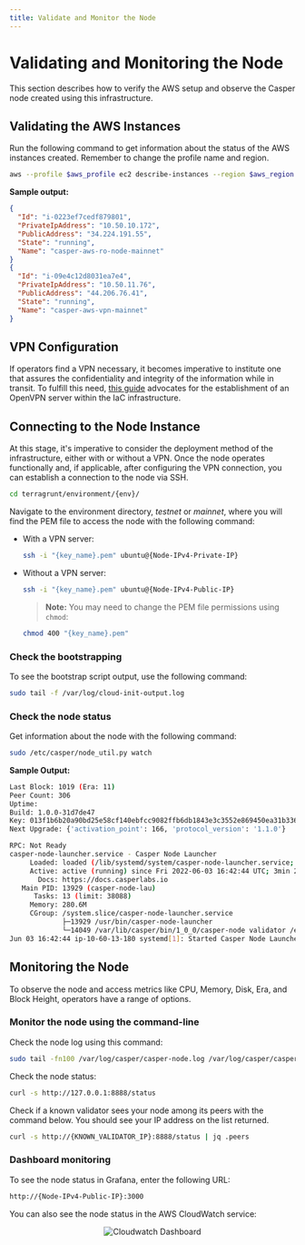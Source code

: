 ```yaml
---
title: Validate and Monitor the Node
---
```


# Validating and Monitoring the Node

This section describes how to verify the AWS setup and observe the Casper node created using this infrastructure.

## Validating the AWS Instances

Run the following command to get information about the status of the AWS instances created. Remember to change the profile name and region.

```bash
aws --profile $aws_profile ec2 describe-instances --region $aws_region --filters Name=instance-state-name,Values=running | jq '.Reservations[] | .Instances[] | {Id: .InstanceId, PrivateIpAddress: .PrivateIpAddress, PublicAddress: .PublicIpAddress, State: .State.Name, Name: .Tags[]|select(.Key=="Name")|.Value}'
```

**Sample output:**

```json
{
  "Id": "i-0223ef7cedf879801",
  "PrivateIpAddress": "10.50.10.172",
  "PublicAddress": "34.224.191.55",
  "State": "running",
  "Name": "casper-aws-ro-node-mainnet"
}
{
  "Id": "i-09e4c12d8031ea7e4",
  "PrivateIpAddress": "10.50.11.76",
  "PublicAddress": "44.206.76.41",
  "State": "running",
  "Name": "casper-aws-vpn-mainnet"
}
```

## VPN Configuration

If operators find a VPN necessary, it becomes imperative to institute one that assures the confidentiality and integrity of the information while in transit. To fulfill this need, [this guide](./6-open-vpn.md) advocates for the establishment of an OpenVPN server within the IaC infrastructure.

## Connecting to the Node Instance

At this stage, it's imperative to consider the deployment method of the infrastructure, either with or without a VPN. Once the node operates functionally and, if applicable, after configuring the VPN connection, you can establish a connection to the node via SSH.

```bash
cd terragrunt/environment/{env}/
```

Navigate to the environment directory, *testnet* or *mainnet*, where you will find the PEM file to access the node with the following command:

- With a VPN server:

  ```bash
  ssh -i "{key_name}.pem" ubuntu@{Node-IPv4-Private-IP}
  ```

- Without a VPN server:

  ```bash
  ssh -i "{key_name}.pem" ubuntu@{Node-IPv4-Public-IP}
  ```

  > **Note:** You may need to change the PEM file permissions using `chmod`:

  ```bash
  chmod 400 "{key_name}.pem"
  ```

### Check the bootstrapping

To see the bootstrap script output, use the following command:

```bash
sudo tail -f /var/log/cloud-init-output.log
```

### Check the node status

Get information about the node with the following command:

```bash
sudo /etc/casper/node_util.py watch
```

**Sample Output:**

```bash
Last Block: 1019 (Era: 11)
Peer Count: 306
Uptime:
Build: 1.0.0-31d7de47
Key: 013f1b6b20a90bd25e58cf140ebfcc9082ffb6db1843e3c3552e869450ea31b336
Next Upgrade: {'activation_point': 166, 'protocol_version': '1.1.0'}

RPC: Not Ready
casper-node-launcher.service - Casper Node Launcher
     Loaded: loaded (/lib/systemd/system/casper-node-launcher.service; enabled; vendor preset: enabled)
     Active: active (running) since Fri 2022-06-03 16:42:44 UTC; 3min 25s ago
       Docs: https://docs.casperlabs.io
   Main PID: 13929 (casper-node-lau)
      Tasks: 13 (limit: 38088)
     Memory: 280.6M
     CGroup: /system.slice/casper-node-launcher.service
             ├─13929 /usr/bin/casper-node-launcher
             └─14049 /var/lib/casper/bin/1_0_0/casper-node validator /etc/casper/1_0_0/config.toml
Jun 03 16:42:44 ip-10-60-13-180 systemd[1]: Started Casper Node Launcher.
```

## Monitoring the Node

To observe the node and access metrics like CPU, Memory, Disk, Era, and Block Height, operators have a range of options.

### Monitor the node using the command-line

Check the node log using this command:

```bash
sudo tail -fn100 /var/log/casper/casper-node.log /var/log/casper/casper-node.stderr.log
```

Check the node status:

```bash
curl -s http://127.0.0.1:8888/status
```

Check if a known validator sees your node among its peers with the command below. You should see your IP address on the list returned.

```bash
curl -s http://{KNOWN_VALIDATOR_IP}:8888/status | jq .peers
```

### Dashboard monitoring

To see the node status in Grafana, enter the following URL:

```bash
http://{Node-IPv4-Public-IP}:3000
```

You can also see the node status in the AWS CloudWatch service:

<p align="center">
<img src={"/image/operators/cloudwatch-dashboard.png"} alt="Cloudwatch Dashboard"/>
</p>